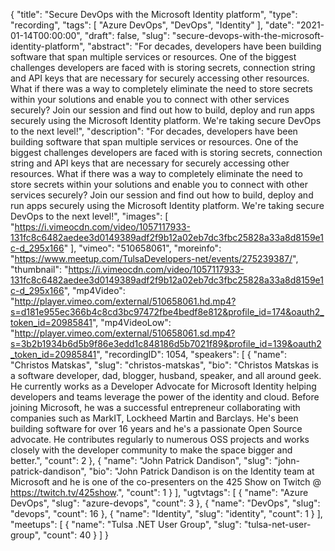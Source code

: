 {
  "title": "Secure DevOps with the Microsoft Identity platform",
  "type": "recording",
  "tags": [
    "Azure DevOps",
    "DevOps",
    "Identity"
  ],
  "date": "2021-01-14T00:00:00",
  "draft": false,
  "slug": "secure-devops-with-the-microsoft-identity-platform",
  "abstract": "For decades, developers have been building software that span multiple services or resources. One of the biggest challenges developers are faced with is storing secrets, connection string and API keys that are necessary for securely accessing other resources. What if there was a way to completely eliminate the need to store secrets within your solutions and enable you to connect with other services securely? Join our session and find out how to build, deploy and run apps securely using the Microsoft Identity platform. We're taking secure DevOps to the next level!",
  "description": "For decades, developers have been building software that span multiple services or resources. One of the biggest challenges developers are faced with is storing secrets, connection string and API keys that are necessary for securely accessing other resources. What if there was a way to completely eliminate the need to store secrets within your solutions and enable you to connect with other services securely? Join our session and find out how to build, deploy and run apps securely using the Microsoft Identity platform. We're taking secure DevOps to the next level!",
  "images": [
    "https://i.vimeocdn.com/video/1057117933-131fc8c6482aedee3d0149389adf2f9b12a02eb7dc3fbc25828a33a8d8159e1c-d_295x166"
  ],
  "vimeo": "510658061",
  "moreinfo": "https://www.meetup.com/TulsaDevelopers-net/events/275239387/",
  "thumbnail": "https://i.vimeocdn.com/video/1057117933-131fc8c6482aedee3d0149389adf2f9b12a02eb7dc3fbc25828a33a8d8159e1c-d_295x166",
  "mp4Video": "http://player.vimeo.com/external/510658061.hd.mp4?s=d181e955ec366b4c8cd3bc97472fbe4bedf8e812&profile_id=174&oauth2_token_id=20985841",
  "mp4VideoLow": "http://player.vimeo.com/external/510658061.sd.mp4?s=3b2b1934b6d5b9f86e3edd1c848186d5b7021f89&profile_id=139&oauth2_token_id=20985841",
  "recordingID": 1054,
  "speakers": [
    {
      "name": "Christos Matskas",
      "slug": "christos-matskas",
      "bio": "Christos Matskas is a software developer, dad, blogger, husband, speaker, and all around geek. He currently works as a Developer Advocate for Microsoft Identity helping developers and teams leverage the power of the identity and cloud. Before joining Microsoft, he was a successful entrepreneur collaborating with companies such as MarkIT, Lockheed Martin and Barclays. He's been building software for over 16 years and he's a passionate Open Source advocate. He contributes regularly to numerous OSS projects and works closely with the developer community to make the space bigger and better.",
      "count": 2
    },
    {
      "name": "John Patrick Dandison",
      "slug": "john-patrick-dandison",
      "bio": "John Patrick Dandison is on the Identity team at Microsoft and he is one of the co-presenters on the 425 Show on Twitch @ https://twitch.tv/425show.",
      "count": 1
    }
  ],
  "ugtvtags": [
    {
      "name": "Azure DevOps",
      "slug": "azure-devops",
      "count": 3
    },
    {
      "name": "DevOps",
      "slug": "devops",
      "count": 16
    },
    {
      "name": "Identity",
      "slug": "identity",
      "count": 1
    }
  ],
  "meetups": [
    {
      "name": "Tulsa .NET User Group",
      "slug": "tulsa-net-user-group",
      "count": 40
    }
  ]
}
